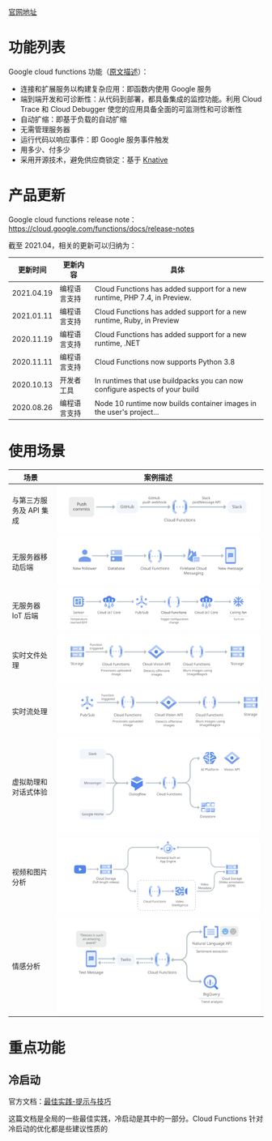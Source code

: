 [官网地址](https://cloud.google.com/functions/)

# 功能列表

Google cloud functions 功能（[原文描述](https://cloud.google.com/functions#section-14)）：

* 连接和扩展服务以构建复杂应用：即函数内使用 Google 服务
* 端到端开发和可诊断性：从代码到部署，都具备集成的监控功能。利用 Cloud Trace 和 Cloud Debugger 使您的应用具备全面的可监测性和可诊断性
* 自动扩缩：即基于负载的自动扩缩
* 无需管理服务器
* 运行代码以响应事件：即 Google 服务事件触发
* 用多少、付多少
* 采用开源技术，避免供应商锁定：基于 [Knative](https://coldtea214.gitbook.io/cncf-serverless/installableplatform/knative)

# 产品更新

Google cloud functions release note：https://cloud.google.com/functions/docs/release-notes

截至 2021.04，相关的更新可以归纳为：

| 更新时间 | 更新内容 | 具体 |
|---------|--------|-----|
| 2021.04.19 | 编程语言支持 | Cloud Functions has added support for a new runtime, PHP 7.4, in Preview. |
| 2021.01.11 | 编程语言支持 | Cloud Functions has added support for a new runtime, Ruby, in Preview |
| 2020.11.19 | 编程语言支持 | Cloud Functions has added support for a new runtime, .NET |
| 2020.11.11 | 编程语言支持 | Cloud Functions now supports Python 3.8 |
| 2020.10.13 | 开发者工具 | In runtimes that use buildpacks you can now configure aspects of your build |
| 2020.08.26 | 编程语言支持 | Node 10 runtime now builds container images in the user's project... |

# 使用场景

| 场景 | 案例描述 |
|----|--------|
| 与第三方服务及 API 集成 | ![user-case1](./user-case1.svg) |
| 无服务器移动后端 | ![user-case2](./user-case2.svg) |
| 无服务器 IoT 后端 | ![user-case3](./user-case3.svg) |
| 实时文件处理 | ![user-case4](./user-case4.svg) |
| 实时流处理 | ![user-case5](./user-case5.svg) |
| 虚拟助理和对话式体验 | ![user-case6](./user-case6.svg) |
| 视频和图片分析 | ![user-case7](./user-case7.svg) |
| 情感分析 | ![user-case8](./user-case8.svg) |

# 重点功能

## 冷启动

官方文档：[最佳实践-提示与技巧](https://cloud.google.com/functions/docs/bestpractices/tips)

这篇文档是全局的一些最佳实践，冷启动是其中的一部分。Cloud Functions 针对冷启动的优化都是些建议性质的
